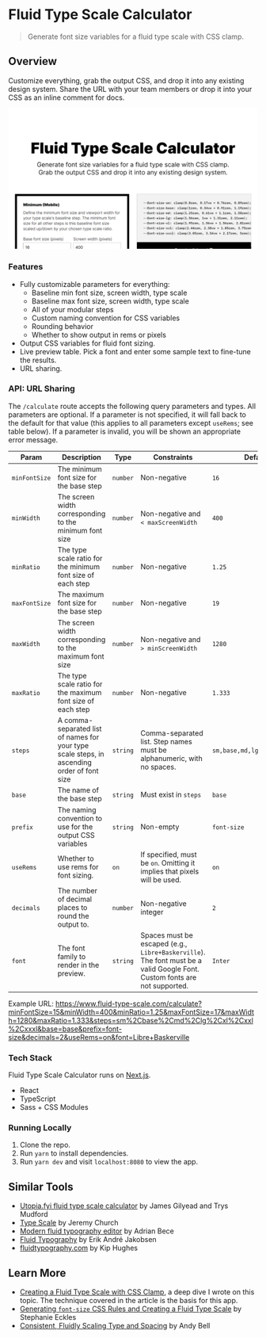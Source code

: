 # Fluid Type Scale Calculator

> Generate font size variables for a fluid type scale with CSS clamp.

## Overview

Customize everything, grab the output CSS, and drop it into any existing design system. Share the URL with your team members or drop it into your CSS as an inline comment for docs.

![](./public/assets/images/thumbnail.png)

### Features

- Fully customizable parameters for everything:
  - Baseline min font size, screen width, type scale
  - Baseline max font size, screen width, type scale
  - All of your modular steps
  - Custom naming convention for CSS variables
  - Rounding behavior
  - Whether to show output in rems or pixels
- Output CSS variables for fluid font sizing.
- Live preview table. Pick a font and enter some sample text to fine-tune the results.
- URL sharing.

### API: URL Sharing

The `/calculate` route accepts the following query parameters and types. All parameters are optional. If a parameter is not specified, it will fall back to the default for that value (this applies to all parameters except `useRems`; see table below). If a parameter is invalid, you will be shown an appropriate error message.

| Param         | Description                                                                                | Type     | Constraints                                                                                                               | Default                     |
| ------------- | ------------------------------------------------------------------------------------------ | -------- | ------------------------------------------------------------------------------------------------------------------------- | --------------------------- |
| `minFontSize` | The minimum font size for the base step                                                    | `number` | Non-negative                                                                                                              | `16`                        |
| `minWidth`    | The screen width corresponding to the minimum font size                                    | `number` | Non-negative and `< maxScreenWidth`                                                                                       | `400`                       |
| `minRatio`    | The type scale ratio for the minimum font size of each step                                | `number` | Non-negative                                                                                                              | `1.25`                      |
| `maxFontSize` | The maximum font size for the base step                                                    | `number` | Non-negative                                                                                                              | `19`                        |
| `maxWidth`    | The screen width corresponding to the maximum font size                                    | `number` | Non-negative and `> minScreenWidth`                                                                                       | `1280`                      |
| `maxRatio`    | The type scale ratio for the maximum font size of each step                                | `number` | Non-negative                                                                                                              | `1.333`                     |
| `steps`       | A comma-separated list of names for your type scale steps, in ascending order of font size | `string` | Comma-separated list. Step names must be alphanumeric, with no spaces.                                                    | `sm,base,md,lg,xl,xxl,xxxl` |
| `base`        | The name of the base step                                                                  | `string` | Must exist in `steps`                                                                                                     | `base`                      |
| `prefix`      | The naming convention to use for the output CSS variables                                  | `string` | Non-empty                                                                                                                 | `font-size`                 |
| `useRems`     | Whether to use rems for font sizing.                                                       | `on`     | If specified, must be `on`. Omitting it implies that pixels will be used.                                                 | `on`                        |
| `decimals`    | The number of decimal places to round the output to.                                       | `number` | Non-negative integer                                                                                                      | `2`                         |
| `font`        | The font family to render in the preview.                                                  | `string` | Spaces must be escaped (e.g., `Libre+Baskerville`). The font must be a valid Google Font. Custom fonts are not supported. | `Inter`                     |

Example URL: https://www.fluid-type-scale.com/calculate?minFontSize=15&minWidth=400&minRatio=1.25&maxFontSize=17&maxWidth=1280&maxRatio=1.333&steps=sm%2Cbase%2Cmd%2Clg%2Cxl%2Cxxl%2Cxxxl&base=base&prefix=font-size&decimals=2&useRems=on&font=Libre+Baskerville

### Tech Stack

Fluid Type Scale Calculator runs on [Next.js](https://nextjs.org/).

- React
- TypeScript
- Sass + CSS Modules

### Running Locally

1. Clone the repo.
2. Run `yarn` to install dependencies.
3. Run `yarn dev` and visit `localhost:8080` to view the app.

## Similar Tools

- [Utopia.fyi fluid type scale calculator](https://utopia.fyi/type/calculator/) by James Gilyead and Trys Mudford
- [Type Scale](https://type-scale.com/) by Jeremy Church
- [Modern fluid typography editor](https://modern-fluid-typography.vercel.app/) by Adrian Bece
- [Fluid Typography](https://fluid-typography.netlify.app/) by Erik André Jakobsen
- [fluidtypography.com](https://fluidtypography.com/) by Kip Hughes

## Learn More

- [Creating a Fluid Type Scale with CSS Clamp](https://www.aleksandrhovhannisyan.com/blog/fluid-type-scale-with-css-clamp/), a deep dive I wrote on this topic. The technique covered in the article is the basis for this app.
- [Generating `font-size` CSS Rules and Creating a Fluid Type Scale](https://moderncss.dev/generating-font-size-css-rules-and-creating-a-fluid-type-scale/) by Stephanie Eckles
- [Consistent, Fluidly Scaling Type and Spacing](https://css-tricks.com/consistent-fluidly-scaling-type-and-spacing/) by Andy Bell
